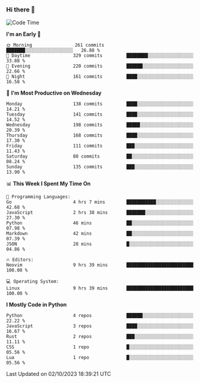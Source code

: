 ### Hi there 👋
<!--START_SECTION:waka-->
![Code Time](http://img.shields.io/badge/Code%20Time-165%20hrs%2049%20mins-blue)

**I'm an Early 🐤** 

```text
🌞 Morning                261 commits         ███████░░░░░░░░░░░░░░░░░░   26.88 % 
🌆 Daytime                329 commits         ████████░░░░░░░░░░░░░░░░░   33.88 % 
🌃 Evening                220 commits         ██████░░░░░░░░░░░░░░░░░░░   22.66 % 
🌙 Night                  161 commits         ████░░░░░░░░░░░░░░░░░░░░░   16.58 % 
```
📅 **I'm Most Productive on Wednesday** 

```text
Monday                   138 commits         ████░░░░░░░░░░░░░░░░░░░░░   14.21 % 
Tuesday                  141 commits         ████░░░░░░░░░░░░░░░░░░░░░   14.52 % 
Wednesday                198 commits         █████░░░░░░░░░░░░░░░░░░░░   20.39 % 
Thursday                 168 commits         ████░░░░░░░░░░░░░░░░░░░░░   17.30 % 
Friday                   111 commits         ███░░░░░░░░░░░░░░░░░░░░░░   11.43 % 
Saturday                 80 commits          ██░░░░░░░░░░░░░░░░░░░░░░░   08.24 % 
Sunday                   135 commits         ███░░░░░░░░░░░░░░░░░░░░░░   13.90 % 
```


📊 **This Week I Spent My Time On** 

```text
💬 Programming Languages: 
Go                       4 hrs 7 mins        ███████████░░░░░░░░░░░░░░   42.68 % 
JavaScript               2 hrs 38 mins       ███████░░░░░░░░░░░░░░░░░░   27.30 % 
Python                   46 mins             ██░░░░░░░░░░░░░░░░░░░░░░░   07.98 % 
Markdown                 42 mins             ██░░░░░░░░░░░░░░░░░░░░░░░   07.39 % 
JSON                     28 mins             █░░░░░░░░░░░░░░░░░░░░░░░░   04.86 % 

🔥 Editors: 
Neovim                   9 hrs 39 mins       █████████████████████████   100.00 % 

💻 Operating System: 
Linux                    9 hrs 39 mins       █████████████████████████   100.00 % 
```

**I Mostly Code in Python** 

```text
Python                   4 repos             ██████░░░░░░░░░░░░░░░░░░░   22.22 % 
JavaScript               3 repos             ████░░░░░░░░░░░░░░░░░░░░░   16.67 % 
Rust                     2 repos             ███░░░░░░░░░░░░░░░░░░░░░░   11.11 % 
CSS                      1 repo              █░░░░░░░░░░░░░░░░░░░░░░░░   05.56 % 
Lua                      1 repo              █░░░░░░░░░░░░░░░░░░░░░░░░   05.56 % 
```




 Last Updated on 02/10/2023 18:39:21 UTC
<!--END_SECTION:waka-->

<!--
**YoganshSharma/YoganshSharma** is a ✨ _special_ ✨ repository because its `README.md` (this file) appears on your GitHub profile.

Here are some ideas to get you started:

- 🔭 I’m currently working on ...
- 🌱 I’m currently learning ...
- 👯 I’m looking to collaborate on ...
- 🤔 I’m looking for help with ...
- 💬 Ask me about ...
- 📫 How to reach me: ...
- 😄 Pronouns: ...
- ⚡ Fun fact: ...
-->
